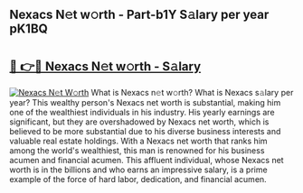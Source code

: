 ## Nexacs N𝚎t w𝚘rth - Part-b1Y S𝚊lary per year pK1BQ

# <h2><a href="http://gc4urn.nevu.top/?p=Nexacs">🔗 👉🔴 Nexacs N𝚎t w𝚘rth - S𝚊lary</a></h2>

[![Nexacs N𝚎t W𝚘rth](https://i.imgur.com/Oavwk0R.jpeg)](http://gc4urn.nevu.top/?p=Nexacs)
What is Nexacs n𝚎t w𝚘rth? What is Nexacs s𝚊lary per year?
This wealthy person's Nexacs net worth is substantial, making him one of the wealthiest individuals in his industry. His yearly earnings are significant, but they are overshadowed by Nexacs net worth, which is believed to be more substantial due to his diverse business interests and valuable real estate holdings. With a Nexacs net worth that ranks him among the world's wealthiest, this man is renowned for his business acumen and financial acumen. This affluent individual, whose Nexacs net worth is in the billions and who earns an impressive salary, is a prime example of the force of hard labor, dedication, and financial acumen.
